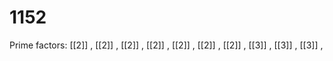 # 1152

Prime factors: [[2]] , [[2]] , [[2]] , [[2]] , [[2]] , [[2]] , [[2]] , [[3]] , [[3]] , [[3]] , 